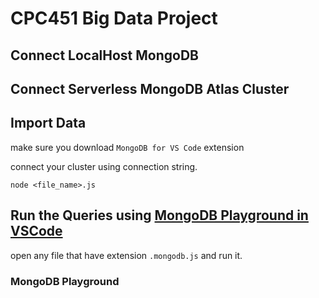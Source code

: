 # CPC451 Big Data Project

## Connect LocalHost MongoDB

## Connect Serverless MongoDB Atlas Cluster

## Import Data

make sure you download `MongoDB for VS Code` extension

connect your cluster using connection string.

```node
node <file_name>.js
```

## Run the Queries using [MongoDB Playground in VSCode](https://www.mongodb.com/docs/mongodb-vscode/playgrounds/)

open any file that have extension `.mongodb.js` and run it.

### MongoDB Playground
